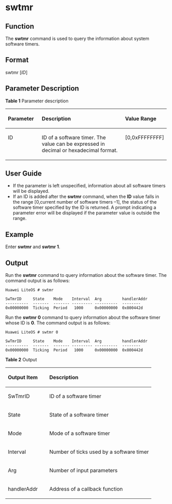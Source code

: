# swtmr<a name="EN-US_TOPIC_0312409054"></a>

## Function<a name="en-us_topic_0175230501_section676257315176"></a>

The  **swtmr** command is used to query the information about system software timers.

## Format<a name="en-us_topic_0175230501_section3096931815176"></a>

swtmr \[_ID_\]

## Parameter Description<a name="en-us_topic_0175230501_section2805486115176"></a>

**Table  1**  Parameter description

<a name="en-us_topic_0175230501_table5785124015176"></a>
<table><thead align="left"><tr id="en-us_topic_0175230501_row3935748315176"><th class="cellrowborder" valign="top" width="21.099999999999998%" id="mcps1.2.4.1.1"><p id="en-us_topic_0175230501_p3383958815176"><a name="en-us_topic_0175230501_p3383958815176"></a><a name="en-us_topic_0175230501_p3383958815176"></a>Parameter</p>
</th>
<th class="cellrowborder" valign="top" width="52.32%" id="mcps1.2.4.1.2"><p id="en-us_topic_0175230501_p5665211315176"><a name="en-us_topic_0175230501_p5665211315176"></a><a name="en-us_topic_0175230501_p5665211315176"></a>Description</p>
</th>
<th class="cellrowborder" valign="top" width="26.58%" id="mcps1.2.4.1.3"><p id="en-us_topic_0175230501_p2541845915176"><a name="en-us_topic_0175230501_p2541845915176"></a><a name="en-us_topic_0175230501_p2541845915176"></a>Value Range</p>
</th>
</tr>
</thead>
<tbody><tr id="en-us_topic_0175230501_row4562928915176"><td class="cellrowborder" valign="top" width="21.099999999999998%" headers="mcps1.2.4.1.1 "><p id="en-us_topic_0175230501_p498493215176"><a name="en-us_topic_0175230501_p498493215176"></a><a name="en-us_topic_0175230501_p498493215176"></a>ID</p>
</td>
<td class="cellrowborder" valign="top" width="52.32%" headers="mcps1.2.4.1.2 "><p id="en-us_topic_0175230501_p112632315176"><a name="en-us_topic_0175230501_p112632315176"></a><a name="en-us_topic_0175230501_p112632315176"></a>ID of a software timer. The value can be expressed in decimal or hexadecimal format.</p>
</td>
<td class="cellrowborder" valign="top" width="26.58%" headers="mcps1.2.4.1.3 "><p id="en-us_topic_0175230501_p1578335115176"><a name="en-us_topic_0175230501_p1578335115176"></a><a name="en-us_topic_0175230501_p1578335115176"></a>[0,0xFFFFFFFF]</p>
</td>
</tr>
</tbody>
</table>

## User Guide<a name="en-us_topic_0175230501_section338301615176"></a>

-   If the parameter is left unspecified, information about all software timers will be displayed.
-   If an ID is added after the  **swtmr** command, when the  **ID**  value falls in the range \[0,current number of software timers –1\], the status of the software timer specified by the ID is returned. A prompt indicating a parameter error will be displayed if the parameter value is outside the range.

## Example<a name="en-us_topic_0175230501_section4315602815176"></a>

Enter  **swtmr** and  **swtmr 1**.

## Output<a name="en-us_topic_0175230501_section1440763015176"></a>

Run the  **swtmr**  command to query information about the software timer. The command output is as follows:

```
Huawei LiteOS # swtmr

SwTmrID     State    Mode    Interval  Arg         handlerAddr
----------  -------  ------- --------- ----------  --------
0x00000000  Ticking  Period   1000     0x00000000  0x800442d
```

Run the  **swtmr 0**  command to query information about the software timer whose ID is  **0**. The command output is as follows:

```
Huawei LiteOS # swtmr 0

SwTmrID     State    Mode    Interval  Arg         handlerAddr
----------  -------  ------- --------- ----------  --------
0x00000000  Ticking  Period   1000     0x00000000  0x800442d
```

**Table  2**  Output

<a name="en-us_topic_0175230501_table14887020151220"></a>
<table><thead align="left"><tr id="en-us_topic_0175230501_row42043184151220"><th class="cellrowborder" valign="top" width="28.38%" id="mcps1.2.3.1.1"><p id="en-us_topic_0175230501_p47839586151220"><a name="en-us_topic_0175230501_p47839586151220"></a><a name="en-us_topic_0175230501_p47839586151220"></a>Output Item</p>
</th>
<th class="cellrowborder" valign="top" width="71.61999999999999%" id="mcps1.2.3.1.2"><p id="en-us_topic_0175230501_p49801239151220"><a name="en-us_topic_0175230501_p49801239151220"></a><a name="en-us_topic_0175230501_p49801239151220"></a>Description</p>
</th>
</tr>
</thead>
<tbody><tr id="en-us_topic_0175230501_row45557973151220"><td class="cellrowborder" valign="top" width="28.38%" headers="mcps1.2.3.1.1 "><p id="en-us_topic_0175230501_p66317162151220"><a name="en-us_topic_0175230501_p66317162151220"></a><a name="en-us_topic_0175230501_p66317162151220"></a>SwTmrID</p>
</td>
<td class="cellrowborder" valign="top" width="71.61999999999999%" headers="mcps1.2.3.1.2 "><p id="en-us_topic_0175230501_p2981019151220"><a name="en-us_topic_0175230501_p2981019151220"></a><a name="en-us_topic_0175230501_p2981019151220"></a>ID of a software timer</p>
</td>
</tr>
<tr id="en-us_topic_0175230501_row26829178151220"><td class="cellrowborder" valign="top" width="28.38%" headers="mcps1.2.3.1.1 "><p id="en-us_topic_0175230501_p25679842151220"><a name="en-us_topic_0175230501_p25679842151220"></a><a name="en-us_topic_0175230501_p25679842151220"></a>State</p>
</td>
<td class="cellrowborder" valign="top" width="71.61999999999999%" headers="mcps1.2.3.1.2 "><p id="en-us_topic_0175230501_p66801306151220"><a name="en-us_topic_0175230501_p66801306151220"></a><a name="en-us_topic_0175230501_p66801306151220"></a>State of a software timer</p>
</td>
</tr>
<tr id="en-us_topic_0175230501_row64340843151220"><td class="cellrowborder" valign="top" width="28.38%" headers="mcps1.2.3.1.1 "><p id="en-us_topic_0175230501_p44225823151220"><a name="en-us_topic_0175230501_p44225823151220"></a><a name="en-us_topic_0175230501_p44225823151220"></a>Mode</p>
</td>
<td class="cellrowborder" valign="top" width="71.61999999999999%" headers="mcps1.2.3.1.2 "><p id="en-us_topic_0175230501_p25521911151220"><a name="en-us_topic_0175230501_p25521911151220"></a><a name="en-us_topic_0175230501_p25521911151220"></a>Mode of a software timer</p>
</td>
</tr>
<tr id="en-us_topic_0175230501_row28370612151220"><td class="cellrowborder" valign="top" width="28.38%" headers="mcps1.2.3.1.1 "><p id="en-us_topic_0175230501_p16318270151220"><a name="en-us_topic_0175230501_p16318270151220"></a><a name="en-us_topic_0175230501_p16318270151220"></a>Interval</p>
</td>
<td class="cellrowborder" valign="top" width="71.61999999999999%" headers="mcps1.2.3.1.2 "><p id="en-us_topic_0175230501_p46711521151220"><a name="en-us_topic_0175230501_p46711521151220"></a><a name="en-us_topic_0175230501_p46711521151220"></a>Number of ticks used by a software timer</p>
</td>
</tr>
<tr id="en-us_topic_0175230501_row47480058152310"><td class="cellrowborder" valign="top" width="28.38%" headers="mcps1.2.3.1.1 "><p id="en-us_topic_0175230501_p20679490152310"><a name="en-us_topic_0175230501_p20679490152310"></a><a name="en-us_topic_0175230501_p20679490152310"></a>Arg</p>
</td>
<td class="cellrowborder" valign="top" width="71.61999999999999%" headers="mcps1.2.3.1.2 "><p id="en-us_topic_0175230501_p64426007152310"><a name="en-us_topic_0175230501_p64426007152310"></a><a name="en-us_topic_0175230501_p64426007152310"></a>Number of input parameters</p>
</td>
</tr>
<tr id="en-us_topic_0175230501_row8527264152328"><td class="cellrowborder" valign="top" width="28.38%" headers="mcps1.2.3.1.1 "><p id="en-us_topic_0175230501_p19619792152328"><a name="en-us_topic_0175230501_p19619792152328"></a><a name="en-us_topic_0175230501_p19619792152328"></a>handlerAddr</p>
</td>
<td class="cellrowborder" valign="top" width="71.61999999999999%" headers="mcps1.2.3.1.2 "><p id="en-us_topic_0175230501_p45699300152328"><a name="en-us_topic_0175230501_p45699300152328"></a><a name="en-us_topic_0175230501_p45699300152328"></a>Address of a callback function</p>
</td>
</tr>
</tbody>
</table>


